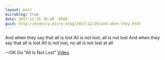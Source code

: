 ```yaml
---
layout: post
microblog: true
date: 2017-12-25 20:40 -0500
guid: http://mjdescy.micro.blog/2017/12/26/and-when-they.html
---
```

And when they say that all is lost
All is not lost, all is not lost
And when they say that all is lost
All is not lost, no all is not lost at all

—OK Go
"All Is Not Lost"
[Video](http://www.youtube.com/watch?v=ur-y7oOto14)
